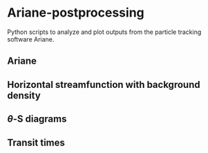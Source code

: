 # Ariane-postprocessing
Python scripts to analyze and plot outputs from the particle tracking software Ariane.


## Ariane


## Horizontal streamfunction with background density

## $\theta$-S diagrams

## Transit times
